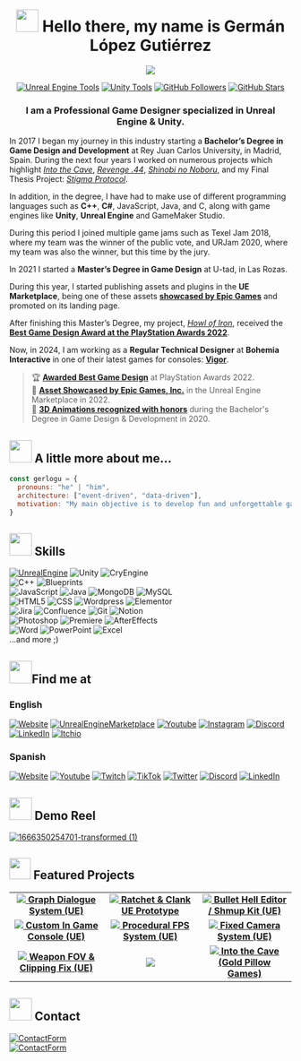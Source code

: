 # <div align="center"><img src="https://media.giphy.com/media/v1.Y2lkPTc5MGI3NjExYmw4NG1reXU3dGQ4OHFpbTA3czd4cDk2bDh3YTJjcjEyaWt4ZHc5OCZlcD12MV9pbnRlcm5hbF9naWZfYnlfaWQmY3Q9cw/35JL2FvHK04fUoSGQH/giphy.gif" width="40">  Hello there, my name is Germán López Gutiérrez</div>
<!--# <div align="center"><img src="https://media.giphy.com/media/m0dmKBkncVETJv2h0S/giphy.gif" width="40"> Hello there, my name is Germán López Gutiérrez</div>-->
<div align="center">
  <a href="https://gerlogu.com/">
    <img src="https://github.com/gerlogu/gerlogu/assets/55363746/4043eb62-8c42-463e-aa9c-2d28fb543127">
  </a>
  <p align="center">
<a href="https://gerlogu.com/unreal-engine-assets/">
	<img alt="Unreal Engine Tools" src="https://img.shields.io/badge/UE_Assets_&_Tools-+5-0066A1?style=flate&labelColor=1f1f1f&color=9c8033&logo=UnrealEngine"></a>
	  <a href="https://gerlogu.com/unity-assets">
	<img alt="Unity Tools" src="https://img.shields.io/badge/Unity_Tools-1-0066A1?style=flate&labelColor=1f1f1f&color=1067c9&logo=Unity"></a>
<a href="https://github.com/gerlogu">
	<img alt="GitHub Followers" src="https://img.shields.io/github/followers/gerlogu?style=flat&labelColor=1f1f1f&color=2EA967&logo=github"></a>
<a href="https://github.com/gerlogu">
	<img alt="GitHub Stars" src="https://img.shields.io/github/stars/gerlogu?style=flat&labelColor=1f1f1f&color=2EA967&logo=github"></a>
  </p>
</div>

### <div align="center">I am a Professional Game Designer specialized in Unreal Engine & Unity.


In 2017 I began my journey in this industry starting a **Bachelor’s Degree in Game Design and Development** at Rey Juan Carlos University, in Madrid, Spain. During the next four years I worked on numerous projects which highlight _[Into the Cave](https://gerlogu.com/portfolio/into-the-cave/)_, _[Revenge .44](https://gerlogu.com/portfolio/revenge-44/)_, _[Shinobi no Noboru](https://gerlogu.com/portfolio/shinobi-no-noboru/)_, and my Final Thesis Project: _[Stigma Protocol](https://gerlogu.com/portfolio/stigma-protocol/)_.

In addition, in the degree, I have had to make use of different programming languages such as **C++**, **C#**, JavaScript, Java, and C, along with game engines like **Unity**, **Unreal Engine** and GameMaker Studio.

During this period I joined multiple game jams such as Texel Jam 2018, where my team was the winner of the public vote, and URJam 2020, where my team was also the winner, but this time by the jury.

In 2021 I started a **Master’s Degree in Game Design** at U-tad, in Las Rozas. 

During this year, I started publishing assets and plugins in the **UE Marketplace**, being one of these assets **[showcased by Epic Games](https://gerlogu.com/achievements/asset-showcased-in-the-ue-marketplace/)** and promoted on its landing page.

After finishing this Master’s Degree, my project, _[Howl of Iron](https://gerlogu.com/portfolio/howl-of-iron/)_, received the **[Best Game Design Award at the PlayStation Awards 2022](https://gerlogu.com/achievements/awarded-for-best-game-design-at-ps-awards/)**.

Now, in 2024, I am working as a **Regular Technical Designer** at **Bohemia Interactive** in one of their latest games for consoles: [**Vigor**](https://gerlogu.com/portfolio/).
	
> 🏆 [**Awarded Best Game Design**](https://gerlogu.com/achievements/awarded-for-best-game-design-at-ps-awards/) at PlayStation Awards 2022.<br>
> 🏅 [ **Asset Showcased by Epic Games, Inc.**](https://gerlogu.com/achievements/asset-showcased-in-the-ue-marketplace/) in the Unreal Engine Marketplace in 2022.<br>
> 🤺 [ **3D Animations recognized with honors**](https://gerlogu.com/portfolio/cathartic-future/) during the Bachelor's Degree in Game Design & Development in 2020.

## <img src="https://media.giphy.com/media/4oIphVfzbpifdWjdd7/giphy.gif" width="40"> A little more about me...
```javascript
const gerlogu = {
  pronouns: "he" | "him",
  architecture: ["event-driven", "data-driven"],
  motivation: "My main objective is to develop fun and unforgettable games where gameplay is the main attraction"
}
```


## <img src="https://media.giphy.com/media/D4wj7Ffx9fsEAy7B0h/giphy.gif" width="40"> Skills
[![UnrealEngine](https://img.shields.io/badge/Unreal_Engine-d1cd6a?style=for-the-badge&logo=unrealengine&logoColor=white&labelColor=101010)](https://gerlogu.com/ue-content/)
![Unity](https://img.shields.io/badge/Unity-0066A1?style=for-the-badge&logo=unity&logoColor=white&labelColor=101010)
![CryEngine](https://img.shields.io/badge/CryEngine-0242bd?style=for-the-badge&logo=cryengine&logoColor=white&labelColor=101010)</br>
![C++](https://img.shields.io/badge/C++-004482?style=for-the-badge&logo=cplusplus&logoColor=white&labelColor=101010)
![Blueprints](https://img.shields.io/badge/Blueprints_Visual_Scripting-d1cd6a?style=for-the-badge&logo=unrealengine&logoColor=white&labelColor=101010)</br>
![JavaScript](https://img.shields.io/badge/JavaScript-F7DF1E?style=for-the-badge&logo=javascript&logoColor=white&labelColor=101010)
![Java](https://img.shields.io/badge/Java-007396?style=for-the-badge&logo=java&logoColor=white&labelColor=101010)
![MongoDB](https://img.shields.io/badge/MongoDB-339933?style=for-the-badge&logo=mongodb&logoColor=white&labelColor=101010)
![MySQL](https://img.shields.io/badge/MySQL-0066A1?style=for-the-badge&logo=mysql&logoColor=white&labelColor=101010)</br>
![HTML5](https://img.shields.io/badge/html5-f16529?style=for-the-badge&logo=html5&logoColor=white&labelColor=101010)
![CSS](https://img.shields.io/badge/CSS-0065f4?style=for-the-badge&logo=CSS3&logoColor=white&labelColor=101010)
![Wordpress](https://img.shields.io/badge/Wordpress-21759b?style=for-the-badge&logo=Wordpress&logoColor=white&labelColor=101010)
![Elementor](https://img.shields.io/badge/Elementor-92003b?style=for-the-badge&logo=Elementor&logoColor=white&labelColor=101010)</br>
![Jira](https://img.shields.io/badge/Jira-0071ed?style=for-the-badge&logo=jira&logoColor=white&labelColor=101010)
![Confluence](https://img.shields.io/badge/Confluence-0f67f9?style=for-the-badge&logo=confluence&logoColor=white&labelColor=101010)
![Git](https://img.shields.io/badge/Source_Control-f05033?style=for-the-badge&logo=git&logoColor=white&labelColor=101010)
![Notion](https://img.shields.io/badge/Notion-8c8c8c?style=for-the-badge&logo=notion&logoColor=white&labelColor=101010)</br>
![Photoshop](https://img.shields.io/badge/Adobe_Photoshop-001e36?style=for-the-badge&logo=adobephotoshop&logoColor=white&labelColor=101010)
![Premiere](https://img.shields.io/badge/Adobe_Premiere_Pro-00005b?style=for-the-badge&logo=adobepremierepro&logoColor=white&labelColor=101010)
![AfterEffects](https://img.shields.io/badge/Adobe_After_Effects-00005b?style=for-the-badge&logo=adobeaftereffects&logoColor=white&labelColor=101010)
<br>
![Word](https://img.shields.io/badge/Microsoft_Word-122f83?style=for-the-badge&logo=microsoftword&logoColor=white&labelColor=101010)
![PowerPoint](https://img.shields.io/badge/Microsoft_PowerPoint-c94023?style=for-the-badge&logo=microsoftpowerpoint&logoColor=white&labelColor=101010)
![Excel](https://img.shields.io/badge/Microsoft_Excel-339933?style=for-the-badge&logo=microsoftexcel&logoColor=white&labelColor=101010)
<br>
...and more ;)
## <img src="https://media.giphy.com/media/cKW0BJ33aO8ZcF7wlo/giphy.gif" width="40">Find me at
### English
[![Website](https://img.shields.io/badge/My_Website-gerlogu.com-0066A1?style=for-the-badge&logo=wordpress&logoColor=white&labelColor=101010)](https://gerlogu.com/)
[![UnrealEngineMarketplace](https://img.shields.io/badge/UE_Marketplace-Gerlogu-FFDD00?style=for-the-badge&logo=unrealengine&logoColor=white&labelColor=101010)](https://www.unrealengine.com/marketplace/en-US/profile/Gerlogu?count=20&sortBy=effectiveDate&sortDir=DESC&start=0)
[![Youtube](https://img.shields.io/badge/YouTube-Germán_López_•_Portfolio-cf2000?style=for-the-badge&logo=youtube&logoColor=white&labelColor=101010)](https://www.youtube.com/channel/UCUQkvmq6x0K-aLXb2B7yg9A)
[![Instagram](https://img.shields.io/badge/Instagram-@gerlogu-ed3e90?style=for-the-badge&logo=instagram&logoColor=white&labelColor=101010)](https://www.instagram.com/gerlogu/)
[![Discord](https://img.shields.io/badge/Discord-gerlogu-5865F2?style=for-the-badge&logo=discord&logoColor=white&labelColor=101010)](https://discordapp.com/users/235829496278679553)
[![LinkedIn](https://img.shields.io/badge/LinkedIn-Germán_López_Gutiérrez-0077B5?style=for-the-badge&logo=linkedin&logoColor=white&labelColor=101010)](https://www.linkedin.com/in/german-lopez-gutierrez)
[![Itchio](https://img.shields.io/badge/itch.io-Gerlogu-ff2449?style=for-the-badge&logo=itch.io&logoColor=white&labelColor=101010)](https://gerlogu.itch.io/)</br>

### Spanish
[![Website](https://img.shields.io/badge/Mi_Página_Web-gerlogu.com-0066A1?style=for-the-badge&logo=wordpress&logoColor=white&labelColor=101010)](https://gerlogu.com)
[![Youtube](https://img.shields.io/badge/YouTube-Gerlogu-cf2000?style=for-the-badge&logo=youtube&logoColor=white&labelColor=101010)](https://www.youtube.com/gerlogu)
[![Twitch](https://img.shields.io/badge/Twitch-Gerlogu-9146FF?style=for-the-badge&logo=twitch&logoColor=white&labelColor=101010)](https://twitch.tv/gerlogu)
[![TikTok](https://img.shields.io/badge/TikTok-@gerlogu29-ed3e90?style=for-the-badge&logo=tiktok&logoColor=white&labelColor=101010)](https://www.tiktok.com/@gerlogu29)
[![Twitter](https://img.shields.io/badge/Twitter-@GermanLopez_ES-1DA1F2?style=for-the-badge&logo=twitter&logoColor=white&labelColor=101010)](https://twitter.com/GermanLopez_ES)
[![Discord](https://img.shields.io/badge/Discord-gerlogu-5865F2?style=for-the-badge&logo=discord&logoColor=white&labelColor=101010)](https://discord.gg/NzvWTdTF4a)
[![LinkedIn](https://img.shields.io/badge/LinkedIn-Germán_López_Gutiérrez-0077B5?style=for-the-badge&logo=linkedin&logoColor=white&labelColor=101010)](https://www.linkedin.com/in/german-lopez-gutierrez/?locale=es_ES)</br>

## <img src="https://media.giphy.com/media/iIZO5d4IfSa0nkyLju/giphy.gif" width="40"> Demo Reel
[![1666350254701-transformed (1)](https://user-images.githubusercontent.com/55363746/222960947-eb7bbc9d-232b-4303-b34d-44ba88d871aa.png)](https://gerlogu.com/demo-reel)



<!--## <img src="https://media.giphy.com/media/02UcS4abtGiipuMkBa/giphy.gif" width="30"> Featured Projects-->
## <img src="https://media.giphy.com/media/Vv3whmM9XJpqE/giphy.gif" width="38"> Featured Projects

<table style="width:100%">
  <tr>
<td align="center">
	<a href="https://github.com/gerlogu/GraphDialogueSystem">
  		<img src="https://user-images.githubusercontent.com/55363746/223489794-a2f99e67-29c9-4f5c-8b62-e00f5055a01b.png">
	</a>
	<strong><a href="https://github.com/gerlogu/GraphDialogueSystem">Graph Dialogue System (UE)</a></strong>
</td>
    <td align="center">
	<a href="https://github.com/gerlogu/RatchetAndClank-UE-Prototype">
  		<img src="https://user-images.githubusercontent.com/55363746/223489599-047945e0-b5e7-443e-95bb-d0d9021328e2.png">
	</a>
	<strong><a href="https://github.com/gerlogu/RatchetAndClank-UE-Prototype">Ratchet & Clank UE Prototype</a></strong>
	</td>
    <td align="center">
	<a href="https://github.com/gerlogu/BulletHellEditor">
  		<img src="https://user-images.githubusercontent.com/55363746/223489828-e8789592-62dd-43c4-a348-bb00aef1c5f5.png">
	</a>
	<strong><a href="https://github.com/gerlogu/BulletHellEditor">Bullet Hell Editor / Shmup Kit (UE)</a></strong>
	</td>
  </tr>
  <tr>
    <td align="center">
	<a href="https://github.com/gerlogu/CustomInGameConsole">
  		<img src="https://user-images.githubusercontent.com/55363746/223489190-0af2c3d6-2769-4710-bb91-eca54b2885d9.png">
	</a>
	<strong><a href="https://github.com/gerlogu/CustomInGameConsole">Custom In Game Console (UE)</a></strong>
	</td>
    <td align="center">
	<a href="https://github.com/gerlogu/ProceduralFPSAnimationsPlugin">
  		<img src="https://user-images.githubusercontent.com/55363746/223490355-a1eea54c-7265-4c9f-8572-3d6af840950f.png">
	</a>
	<strong><a href="https://github.com/gerlogu/ProceduralFPSAnimationsPlugin">Procedural FPS System (UE)</a></strong>
	</td>
    <td align="center">
	<a href="https://github.com/gerlogu/FixedCameraSystem">
  		<img src="https://user-images.githubusercontent.com/55363746/223489927-fac0dd56-dd56-47f4-bc55-fed7dfbc52c7.png">
	</a>
	<strong><a href="https://github.com/gerlogu/FixedCameraSystem">Fixed Camera System (UE)</a></strong>
	</td>
  </tr>
<tr>	
	</td>
	  <td align="center">
	<a href="https://github.com/gerlogu/WeaponFOVAndClippingFix">
  		<img src="https://user-images.githubusercontent.com/55363746/223490189-333d2a6e-4230-4a72-8c08-73dc04178c94.png">
	</a>
	<strong><a href="https://github.com/gerlogu/WeaponFOVAndClippingFix">Weapon FOV & Clipping Fix (UE)</a></strong>
	</td>
	<td align="center">
		<div align="center"><img src="https://github-readme-stats.vercel.app/api?username=gerlogu&show_icons=true&count_private=true&hide_border=true&theme=transparent&hide=prs,issues,contribs&disable_animations=false" 			align="center" /></div> 
	</td>
	<td align="center">
	<a href="https://github.com/GoldPillowGames/IntoTheCave">
  		<img src="https://user-images.githubusercontent.com/55363746/223490065-1950b464-47e3-4235-af0c-87933b32d0cc.png">
	</a>
	<strong><a href="https://github.com/GoldPillowGames/IntoTheCave">Into the Cave (Gold Pillow Games)</a></strong>
	</td>
	</tr>
</table>

## <img src="https://media.giphy.com/media/ZqaZekJ3mPMmeMew4A/giphy.gif" width="40"> Contact
[![ContactForm](https://img.shields.io/badge/Contact_Form-Write_me_here!-339933?style=for-the-badge&logo=gmail&logoColor=white&labelColor=101010)](https://www.gerlogu.com/bio/#contact)</br>
[![ContactForm](https://img.shields.io/badge/EMAIL-contact@gerlogu.com-0066A1?style=for-the-badge&logo=gmail&logoColor=white&labelColor=101010)](mailto:contact@gerlogu.com)</br>

<!--
**gerlogu/gerlogu** is a ✨ _special_ ✨ repository because its `README.md` (this file) appears on your GitHub profile.

Here are some ideas to get you started:

- 🔭 I’m currently working on ...
- 🌱 I’m currently learning ...
- 👯 I’m looking to collaborate on ...
- 🤔 I’m looking for help with ...
- 💬 Ask me about ...
- 📫 How to reach me: ...
- 😄 Pronouns: ...
- ⚡ Fun fact: ...
-->
